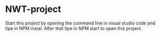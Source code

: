 # NWT-project
Start this project by opening the command line in visual studio code and tipe in NPM instal.
After that tipe in NPM start to open this project.
